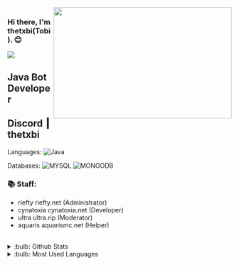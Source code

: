 <img src="https://media.giphy.com/media/q217GUnfKAmJlFcjBX/giphy.gif" align="right" width="400" height="250">

### Hi there, I'm thetxbi(Tobi). :blush:

![](https://komarev.com/ghpvc/?username=Venslore&color=blueviolet)

## Java Bot Developer

## Discord ┃ thetxbi

Languages: 
![Java](https://img.shields.io/badge/-Java-007396?style=flat-square&logo=java&logoColor=white)

Databases: 
![MYSQL](https://img.shields.io/badge/-MYSQL-F29111?style=flat-square&logo=mysql&logoColor=white)
![MONGODB](https://img.shields.io/badge/-MONGODB-47A248?style=flat-square&logo=mongodb&logoColor=white)

### 📚 Staff:
- riefty riefty.net (Administrator)
- cynatoxia cynatoxia.net (Developer)
- ultra ultra.rip (Moderator)
- aquaris aquarismc.net (Helper)
<br />

<details>
<summary>:bulb: Github Stats</summary>
</details>

<details>
<summary>:bulb:  Most Used Languages</summary>
</details>
